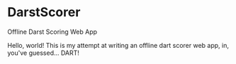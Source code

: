 DarstScorer
===========

Offline Darst Scoring Web App


Hello, world!
This is my attempt at writing an offline dart scorer web app, in, you've guessed... DART!
